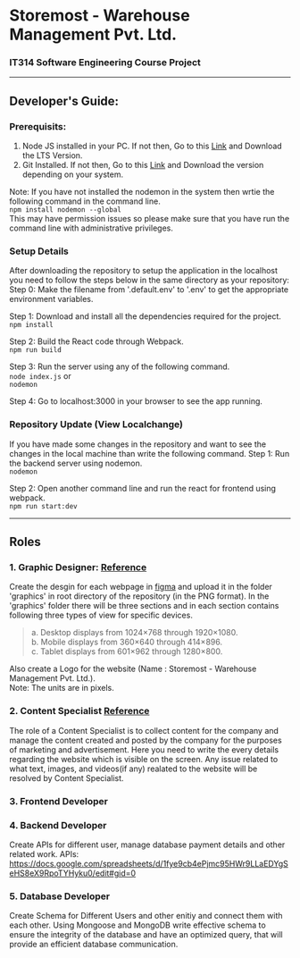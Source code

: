 # Storemost - Warehouse Management Pvt. Ltd.
### IT314 Software Engineering Course Project

---
## Developer's Guide:

### Prerequisits: 
1. Node JS installed in your PC. If not then, Go to this [Link](https://nodejs.org/en/) and Download the LTS Version.
2. Git Installed. If not then, Go to this [Link](https://git-scm.com/) and Download the version depending on your system.

Note: If you have not installed the nodemon in the system then wrtie the following command in the command line.  
`npm install nodemon --global`  
This may have permission issues so please make sure that you have run the command line with administrative privileges.


### Setup Details
After downloading the repository to setup the application in the localhost you need to follow the steps below in the same directory as your repository:  
Step 0: Make the filename from '.default.env' to '.env' to get the appropriate environment variables.  

Step 1: Download and install all the dependencies required for the project.  
`npm install`

Step 2: Build the React code through Webpack.  
`npm run build`

Step 3: Run the server using any of the following command.  
`node index.js` or   
`nodemon`

Step 4: Go to localhost:3000 in your browser to see the app running.

### Repository Update (View Localchange)

If you have made some changes in the repository and want to see the changes in the local machine than write the following command.
Step 1: Run the backend server using nodemon.  
`nodemon`  

Step 2: Open another command line and run the react for frontend using webpack.  
`npm run start:dev`  


---
## Roles 
### 1. Graphic Designer: [Reference](https://www.hobo-web.co.uk/best-screen-size/)  
  Create the desgin for each webpage in [figma](https://www.figma.com/graphic-design-tool/) and upload it in the folder 'graphics' in root directory of the repository (in the PNG format). In the 'graphics' folder there will be three sections and in each section contains following three types of view for specific devices.  
 
  > a. Desktop displays from 1024×768 through 1920×1080.  
  > b. Mobile displays from 360×640 through 414×896.  
  > c. Tablet displays from 601×962 through 1280×800.  
 
 Also create a Logo for the website (Name : Storemost - Warehouse Management Pvt. Ltd.).  
 Note: The units are in pixels.

### 2. Content Specialist [Reference](https://www.zippia.com/content-specialist-jobs/)

The role of a Content Specialist is to collect content for the company and manage the content created and posted by the company for the purposes of marketing and advertisement. Here you need to write the every details regarding the website which is visible on the screen. Any issue related to what text, images, and videos(if any) realated to the website will be resolved by Content Specialist.

### 3. Frontend Developer 
### 4. Backend Developer

Create APIs for different user, manage database payment details and other related work.
APIs:
https://docs.google.com/spreadsheets/d/1fye9cb4ePjmc95HWr9LLaEDYgSeHS8eX9RpoTYHyku0/edit#gid=0

### 5. Database Developer

Create Schema for Different Users and other enitiy and connect them with each other. Using Mongoose and MongoDB write effective schema to ensure the integrity of the database and have an optimized query, that will provide an efficient database communication.

